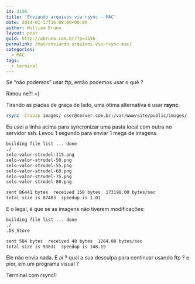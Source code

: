 ```yaml
---
id: 3156
title: 'Enviando arquivos via rsync - MAC'
date: 2014-01-17T16:08:00+00:00
author: William Bruno
layout: post
guid: http://wbruno.com.br/?p=3156
permalink: /mac/enviando-arquivos-via-rsync-mac/
categories:
  - MAC
tags:
  - terminal
---
```

Se &#8220;não podemos&#8221; usar ftp, então podemos usar o quê ?

Rimou ne?! =)

Tirando as piadas de graça de lado, uma ótima alternativa é usar **rsync**.

``` bash
rsync -Cravzp images/ user@server.com.br:/var/www/site/public/images/
```

Eu usei a linha acima para syncronizar uma pasta local com outra no servidor ssh. Levou 1 segundo para enviar 1 mega de imagens.

``` bash
building file list ... done
./
selo-valor-strudel-115.png
selo-valor-strudel-50.png
selo-valor-strudel-55.png
selo-valor-strudel-60.png
selo-valor-strudel-75.png
selo-valor-strudel-80.png

sent 86441 bytes  received 158 bytes  173198.00 bytes/sec
total size is 87483  speedup is 1.01
```

E o legal, é que se as imagens não tiverem modificações:

``` bash
building file list ... done
./
.DS_Store

sent 584 bytes  received 48 bytes  1264.00 bytes/sec
total size is 93631  speedup is 148.15
```

Ele não envia nada. E ai ? qual a sua desculpa para continuar usando ftp ? e pior, em um programa visual ?

Terminal com rsync!!
